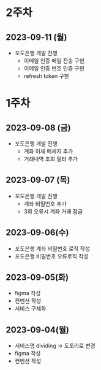 # 2주차
## 2023-09-11 (월)
- 포도은행 개발 진행
    - 이메일 인증 메일 전송 구현
    - 이메일 인증 번호 인증 구현
    - refresh token 구현


# 1주차
## 2023-09-08 (금)
- 포도은행 개발 진행
    - 계좌 이체 메세지 추가
    - 거래내역 조회 필터 추가

## 2023-09-07 (목)
- 포도은행 개발 진행
    - 계좌 비밀번호 추가
    - 3회 오류시 계좌 거래 잠금

## 2023-09-06(수)
- 포도은행 계좌 비밀번호 로직 작성
- 포도은행 비밀번호 오류로직 작성

## 2023-09-05(화)
- figma 작성
- 컨벤션 작성
- 서비스 구체화

## 2023-09-04(월)
- 서비스명 dividing -> 도토리로 변경
- figma 작성
- 컨벤션 작성
